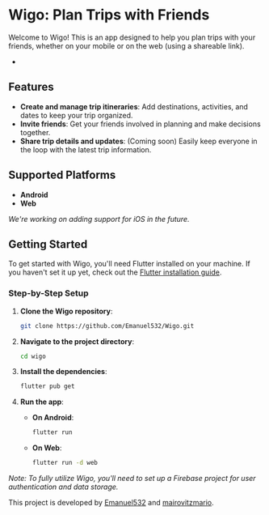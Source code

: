 # Wigo: Plan Trips with Friends

Welcome to Wigo! This is an app designed to help you plan trips with your friends, whether on your mobile or on the web (using a shareable link).

*

## Features

- **Create and manage trip itineraries**: Add destinations, activities, and dates to keep your trip organized.
- **Invite friends**: Get your friends involved in planning and make decisions together.
- **Share trip details and updates**: (Coming soon) Easily keep everyone in the loop with the latest trip information.

## Supported Platforms

- **Android**
- **Web**

*We're working on adding support for iOS in the future.*

## Getting Started

To get started with Wigo, you'll need Flutter installed on your machine. If you haven't set it up yet, check out the [Flutter installation guide](https://docs.flutter.dev/get-started/install).

### Step-by-Step Setup

1. **Clone the Wigo repository**:

    ```bash
    git clone https://github.com/Emanuel532/Wigo.git
    ```

2. **Navigate to the project directory**:

    ```bash
    cd wigo
    ```

3. **Install the dependencies**:

    ```bash
    flutter pub get
    ```

4. **Run the app**:

    - **On Android**:

        ```bash
        flutter run
        ```

    - **On Web**:

        ```bash
        flutter run -d web
        ```

*Note: To fully utilize Wigo, you'll need to set up a Firebase project for user authentication and data storage.*



This project is developed by [Emanuel532](https://github.com/Emanuel532) and [mairovitzmario](https://github.com/mairovitzmario).
